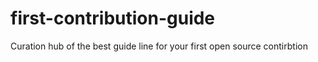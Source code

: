 # first-contribution-guide
Curation hub of the best guide line for your first open source contirbtion
